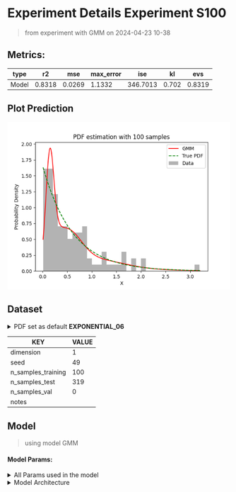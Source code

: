 # Experiment Details Experiment S100
> from experiment with GMM
> on 2024-04-23 10-38
## Metrics:
                                                                   
| type  | r2     | mse    | max_error | ise      | kl    | evs    |
|-------|--------|--------|-----------|----------|-------|--------|
| Model | 0.8318 | 0.0269 | 1.1332    | 346.7013 | 0.702 | 0.8319 |
                                                                   
## Plot Prediction

<img src="pdf_73b6f603.png">

## Dataset

<details><summary>PDF set as default <b>EXPONENTIAL_06</b></summary>

#### Dimension 1
                               
| type        | rate | weight |
|-------------|------|--------|
| exponential | 0.6  | 1      |
                               
</details>
                              
| KEY                | VALUE |
|--------------------|-------|
| dimension          | 1     |
| seed               | 49    |
| n_samples_training | 100   |
| n_samples_test     | 319   |
| n_samples_val      | 0     |
| notes              |       |
                              
## Model
> using model GMM
#### Model Params:
<details><summary>All Params used in the model </summary>

                         
| KEY          | VALUE  |
|--------------|--------|
| n_components | 31     |
| n_init       | 30     |
| max_iter     | 10     |
| init_params  | random |
| random_state | 49     |
                         
</details>

<details><summary>Model Architecture </summary>

GaussianMixture(init_params='random', max_iter=10, n_components=31, n_init=30,
                random_state=49)
</details>

